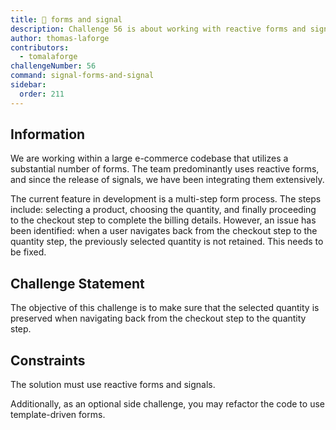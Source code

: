 ```yaml
---
title: 🔴 forms and signal
description: Challenge 56 is about working with reactive forms and signals
author: thomas-laforge
contributors:
  - tomalaforge
challengeNumber: 56
command: signal-forms-and-signal
sidebar:
  order: 211
---
```


## Information

We are working within a large e-commerce codebase that utilizes a substantial number of forms. The team predominantly uses reactive forms, and since the release of signals, we have been integrating them extensively.

The current feature in development is a multi-step form process. The steps include: selecting a product, choosing the quantity, and finally proceeding to the checkout step to complete the billing details. However, an issue has been identified: when a user navigates back from the checkout step to the quantity step, the previously selected quantity is not retained. This needs to be fixed.

## Challenge Statement

The objective of this challenge is to make sure that the selected quantity is preserved when navigating back from the checkout step to the quantity step.

## Constraints

The solution must use reactive forms and signals.

Additionally, as an optional side challenge, you may refactor the code to use template-driven forms.
